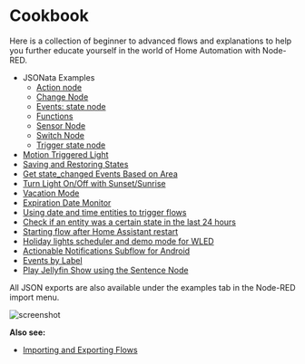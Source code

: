 # Cookbook

Here is a collection of beginner to advanced flows and explanations to help you
further educate yourself in the world of Home Automation with Node-RED.

- JSONata Examples
  - [Action node](./jsonata/action.md)
  - [Change Node](./jsonata/change-node.md)
  - [Events: state node](./jsonata/events-state.md)
  - [Functions](./jsonata/functions.md)
  - [Sensor Node](./jsonata/sensor.md)
  - [Switch Node](./jsonata/switch-node.md)
  - [Trigger state node](./jsonata/trigger-state.md)
- [Motion Triggered Light](./motion-triggered-light.md)
- [Saving and Restoring States](./saving-and-restoring-states.md)
- [Get state_changed Events Based on Area](./get-state_changed-events-based-on-area.md)
- [Turn Light On/Off with Sunset/Sunrise](./sun-events.md)
- [Vacation Mode](./vacation-mode.md)
- [Expiration Date Monitor](./expiration-date-monitor.md)
- [Using date and time entities to trigger flows](./using-date-and-time-entities-to-trigger-flows.md)
- [Check if an entity was a certain state in the last 24 hours](./check-if-an-entity-was-turned-on-in-the-last-24-hours.md)
- [Starting flow after Home Assistant restart](./starting-flow-after-home-assistant-restart.md)
- [Holiday lights scheduler and demo mode for WLED](./holiday-lights-scheduler-and-demo-mode-for-wled.md)
- [Actionable Notifications Subflow for Android](./actionable-notifications-subflow-for-android.md)
- [Events by Label](./events-by-label.md)
- [Play Jellyfin Show using the Sentence Node](./play-jellyfin-show-using-sentence-node.md)

All JSON exports are also available under the examples tab in the Node-RED
import menu.

![screenshot](./images/index_import_screenshot.png)

**Also see:**

- [Importing and Exporting Flows](https://nodered.org/docs/user-guide/editor/workspace/import-export)
